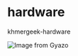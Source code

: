 # hardware
khmergeek-hardware

<img src="https://i.gyazo.com/653ce60320ad44abfb0fab97576546e2.gif" alt="Image from Gyazo"/>

